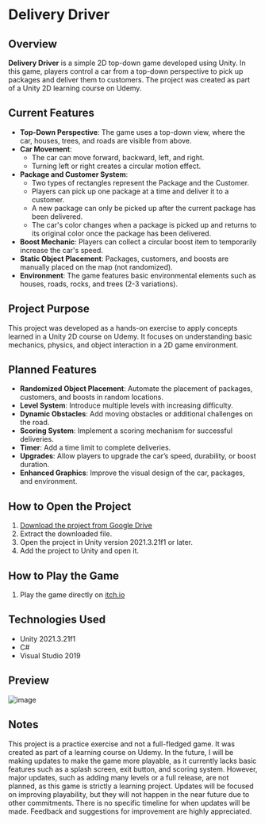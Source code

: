 # Delivery Driver

## Overview
**Delivery Driver** is a simple 2D top-down game developed using Unity. In this game, players control a car from a top-down perspective to pick up packages and deliver them to customers. The project was created as part of a Unity 2D learning course on Udemy.

## Current Features
- **Top-Down Perspective**: The game uses a top-down view, where the car, houses, trees, and roads are visible from above.
- **Car Movement**:
  - The car can move forward, backward, left, and right.
  - Turning left or right creates a circular motion effect.
- **Package and Customer System**:
  - Two types of rectangles represent the Package and the Customer.
  - Players can pick up one package at a time and deliver it to a customer.
  - A new package can only be picked up after the current package has been delivered.
  - The car's color changes when a package is picked up and returns to its original color once the package has been delivered.
- **Boost Mechanic**: Players can collect a circular boost item to temporarily increase the car's speed.
- **Static Object Placement**: Packages, customers, and boosts are manually placed on the map (not randomized).
- **Environment**: The game features basic environmental elements such as houses, roads, rocks, and trees (2-3 variations).

## Project Purpose
This project was developed as a hands-on exercise to apply concepts learned in a Unity 2D course on Udemy. It focuses on understanding basic mechanics, physics, and object interaction in a 2D game environment.

## Planned Features
- **Randomized Object Placement**: Automate the placement of packages, customers, and boosts in random locations.
- **Level System**: Introduce multiple levels with increasing difficulty.
- **Dynamic Obstacles**: Add moving obstacles or additional challenges on the road.
- **Scoring System**: Implement a scoring mechanism for successful deliveries.
- **Timer**: Add a time limit to complete deliveries.
- **Upgrades**: Allow players to upgrade the car’s speed, durability, or boost duration.
- **Enhanced Graphics**: Improve the visual design of the car, packages, and environment.

## How to Open the Project
1. [Download the project from Google Drive]([https://drive.google.com/yourlinkhere](https://drive.google.com/file/d/1bcZcW7Tx4zkbiL_Vucbr1mz9nXeuNxfh/view?usp=sharing))
2. Extract the downloaded file.
3. Open the project in Unity version 2021.3.21f1 or later.
4. Add the project to Unity and open it.

## How to Play the Game
1. Play the game directly on [itch.io](https://satrio92.itch.io/delivery-driver)

## Technologies Used
- Unity 2021.3.21f1
- C#
- Visual Studio 2019

## Preview
![image](https://github.com/user-attachments/assets/97666dbd-726d-4056-80be-0ce790550b4e)


## Notes
This project is a practice exercise and not a full-fledged game. It was created as part of a learning course on Udemy. In the future, I will be making updates to make the game more playable, as it currently lacks basic features such as a splash screen, exit button, and scoring system. However, major updates, such as adding many levels or a full release, are not planned, as this game is strictly a learning project. Updates will be focused on improving playability, but they will not happen in the near future due to other commitments. There is no specific timeline for when updates will be made. Feedback and suggestions for improvement are highly appreciated.




